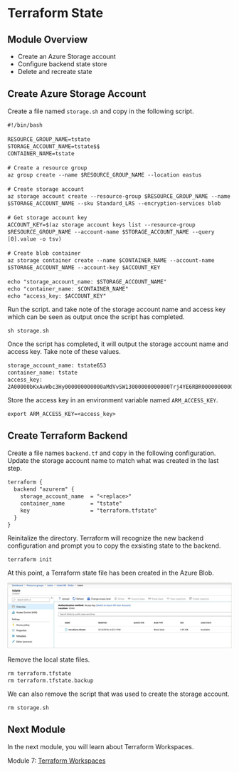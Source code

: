 # Terraform State

## Module Overview

- Create an Azure Storage account
- Configure backend state store
- Delete and recreate state

## Create Azure Storage Account

Create a file named `storage.sh` and copy in the following script.

```
#!/bin/bash

RESOURCE_GROUP_NAME=tstate
STORAGE_ACCOUNT_NAME=tstate$$
CONTAINER_NAME=tstate

# Create a resource group
az group create --name $RESOURCE_GROUP_NAME --location eastus

# Create storage account
az storage account create --resource-group $RESOURCE_GROUP_NAME --name $STORAGE_ACCOUNT_NAME --sku Standard_LRS --encryption-services blob

# Get storage account key
ACCOUNT_KEY=$(az storage account keys list --resource-group $RESOURCE_GROUP_NAME --account-name $STORAGE_ACCOUNT_NAME --query [0].value -o tsv)

# Create blob container
az storage container create --name $CONTAINER_NAME --account-name $STORAGE_ACCOUNT_NAME --account-key $ACCOUNT_KEY

echo "storage_account_name: $STORAGE_ACCOUNT_NAME"
echo "container_name: $CONTAINER_NAME"
echo "access_key: $ACCOUNT_KEY"
```

Run the script. and take note of the storage account name and access key which can be seen as output once the script has completed.

```
sh storage.sh
```

Once the script has completed, it will output the storage account name and access key. Take note of these values.

```
storage_account_name: tstate653
container_name: tstate
access_key: 2A00000bKxAvWbc3Hy000000000000aMdVvSW13000000000000Trj4YE6RBR000000000000zg6ktNsNluKxg==
```

Store the access key in an environment variable named `ARM_ACCESS_KEY`.

```
export ARM_ACCESS_KEY=<access_key>
```

## Create Terraform Backend

Create a file names `backend.tf` and copy in the following configuration. Update the storage account name to match what was created in the last step.

```
terraform {
  backend "azurerm" {
    storage_account_name  = "<replace>"
    container_name        = "tstate"
    key                   = "terraform.tfstate"
  }
}
```

Reinitalize the directory. Terraform will recognize the new backend configuration and prompt you to copy the exsisting state to the backend.

```
terraform init
```

At this point, a Terraform state file has been created in the Azure Blob.

![](../images/remote-state.jpg)


Remove the local state files.

```
rm terraform.tfstate
rm terraform.tfstate.backup
```

We can also remove the script that was used to create the storage account.

```
rm storage.sh
```

## Next Module

In the next module, you will learn about Terraform Workspaces.

Module 7: [Terraform Workspaces](../7-terraform-workspaces)